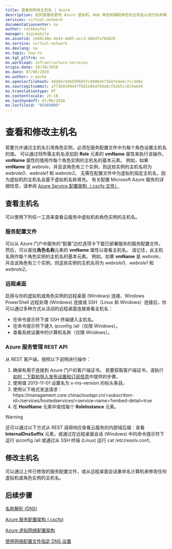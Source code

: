 ```yaml
---
title: 查看和修改主机名 | Azure
description: 如何查看和更改 Azure 虚拟机、Web 角色和辅助角色的主机名以进行名称解析
services: virtual-network
documentationcenter: na
author: rockboyfor
manager: digimobile
ms.assetid: c668cd8e-4e43-4d05-acc3-db64fa78d828
ms.service: virtual-network
ms.devlang: na
ms.topic: how-to
ms.tgt_pltfrm: na
ms.workload: infrastructure-services
origin.date: 10/30/2018
ms.date: 07/06/2020
ms.author: v-yeche
ms.openlocfilehash: 4ddb6cb4b599bb5fc8498a573dafe4e5c7cc3d8e
ms.sourcegitcommit: af71b9199d47fb81e85d70da0cfb265cc814a644
ms.translationtype: HT
ms.contentlocale: zh-CN
ms.lasthandoff: 07/06/2020
ms.locfileid: "85969009"
---
```

# <a name="viewing-and-modifying-hostnames"></a>查看和修改主机名
若要允许通过主机名引用角色实例，必须在服务配置文件中为每个角色设置主机名的值。 可以通过将所需主机名添加到 **Role** 元素的 **vmName** 属性来执行该操作。 **vmName** 属性的值用作每个角色实例的主机名的基本元素。 例如，如果 **vmName** 是 *webrole*，并且该角色有三个实例，则这些实例的主机名将为 *webrole0*、*webrole1* 和 *webrole2*。 无需在配置文件中为虚拟机指定主机名，因为虚拟机的主机名会基于虚拟机名称填充。 有关配置 Microsoft Azure 服务的详细信息，请参阅 [Azure Service 配置架构（.cscfg 文件）](https://msdn.microsoft.com/library/azure/ee758710.aspx)

## <a name="viewing-hostnames"></a>查看主机名
可以使用下列任一工具来查看云服务中虚拟机和角色实例的主机名。

### <a name="service-configuration-file"></a>服务配置文件
可以从 Azure 门户中服务的“配置”边栏选项卡下载已部署服务的服务配置文件。 然后，可以查找**角色名称**元素的 **vmName** 属性以查看主机名。 请记住，此主机名用作每个角色实例的主机名的基本元素。 例如，如果 **vmName** 是 *webrole*，并且该角色有三个实例，则这些实例的主机名将为 *webrole0*、*webrole1* 和 *webrole2*。

### <a name="remote-desktop"></a>远程桌面
启用与你的虚拟机或角色实例的远程桌面 (Windows) 连接、Windows PowerShell 远程处理 (Windows) 连接或 SSH（Linux 和 Windows）连接后，你可以通过多种方式从活动的远程桌面连接查看主机名：

* 在命令提示符下或 SSH 终端键入主机名。
* 在命令提示符下键入 ipconfig /all（仅限 Windows）。
* 查看系统设置中的计算机名称（仅限 Windows）。

### <a name="azure-service-management-rest-api"></a>Azure 服务管理 REST API
从 REST 客户端，按照以下说明进行操作：

1. 确保有用于连接到 Azure 门户的客户端证书。 若要获取客户端证书，请执行[如何：下载和导入发布设置和订阅信息](https://msdn.microsoft.com/library/dn385850.aspx)中提供的步骤。 
2. 使用值 2013-11-01 设置名为 x-ms-version 的标头条目。
3. 使用以下格式发送请求：https:\//management.core.chinacloudapi.cn/\<subscrition-id\>/services/hostedservices/\<service-name\>?embed-detail=true
4. 在 **HostName** 元素中查找每个 **RoleInstance** 元素。

> [!WARNING]
> 还可以通过以下方式从 REST 调用响应查看云服务的内部域后缀：查看 **InternalDnsSuffix** 元素，或通过在远程桌面会话 (Windows) 中的命令提示符下运行 ipconfig /all 或通过从 SSH 终端 (Linux) 运行 cat /etc/resolv.conf。
> 
> 

## <a name="modifying-a-hostname"></a>修改主机名
可以通过上传已修改的服务配置文件，或从远程桌面会话重命名计算机来修改任何虚拟机或角色实例的主机名。

## <a name="next-steps"></a>后续步骤
[名称解析 (DNS)](virtual-networks-name-resolution-for-vms-and-role-instances.md)

[Azure 服务配置架构 (.cscfg)](https://msdn.microsoft.com/library/azure/ee758710.aspx)

[Azure 虚拟网络配置架构](https://go.microsoft.com/fwlink/?LinkId=248093)

[使用网络配置文件指定 DNS 设置](virtual-networks-specifying-a-dns-settings-in-a-virtual-network-configuration-file.md)

<!-- Update_Description: update meta properties, wording update, update link -->